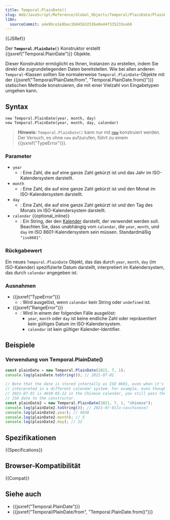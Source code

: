 ```yaml
---
title: Temporal.PlainDate()
slug: Web/JavaScript/Reference/Global_Objects/Temporal/PlainDate/PlainDate
l10n:
  sourceCommit: a4e9bce1e8bac1b845b32536e0e44f335233eab6
---
```


{{JSRef}}

Der **`Temporal.PlainDate()`** Konstruktor erstellt {{jsxref("Temporal.PlainDate")}} Objekte.

Dieser Konstruktor ermöglicht es Ihnen, Instanzen zu erstellen, indem Sie direkt die zugrundeliegenden Daten bereitstellen. Wie bei allen anderen `Temporal`-Klassen sollten Sie normalerweise `Temporal.PlainDate`-Objekte mit der {{jsxref("Temporal/PlainDate/from", "Temporal.PlainDate.from()")}} statischen Methode konstruieren, die mit einer Vielzahl von Eingabetypen umgehen kann.

## Syntax

```js-nolint
new Temporal.PlainDate(year, month, day)
new Temporal.PlainDate(year, month, day, calendar)
```

> **Hinweis:** `Temporal.PlainDate()` kann nur mit [`new`](/de/docs/Web/JavaScript/Reference/Operators/new) konstruiert werden. Der Versuch, es ohne `new` aufzurufen, führt zu einem {{jsxref("TypeError")}}.

### Parameter

- `year`
  - : Eine Zahl, die auf eine ganze Zahl gekürzt ist und das Jahr im ISO-Kalendersystem darstellt.
- `month`
  - : Eine Zahl, die auf eine ganze Zahl gekürzt ist und den Monat im ISO-Kalendersystem darstellt.
- `day`
  - : Eine Zahl, die auf eine ganze Zahl gekürzt ist und den Tag des Monats im ISO-Kalendersystem darstellt.
- `calendar` {{optional_inline}}
  - : Ein String, der den [Kalender](/de/docs/Web/JavaScript/Reference/Global_Objects/Temporal#calendars) darstellt, der verwendet werden soll. Beachten Sie, dass unabhängig vom `calendar`, die `year`, `month`, und `day` im ISO 8601-Kalendersystem sein müssen. Standardmäßig `"iso8601"`.

### Rückgabewert

Ein neues `Temporal.PlainDate` Objekt, das das durch `year`, `month`, `day` (im ISO-Kalender) spezifizierte Datum darstellt, interpretiert im Kalendersystem, das durch `calendar` angegeben ist.

### Ausnahmen

- {{jsxref("TypeError")}}
  - : Wird ausgelöst, wenn `calendar` kein String oder `undefined` ist.
- {{jsxref("RangeError")}}
  - : Wird in einem der folgenden Fälle ausgelöst:
    - `year`, `month` oder `day` ist keine endliche Zahl oder repräsentiert kein gültiges Datum im ISO-Kalendersystem.
    - `calendar` ist kein gültiger Kalender-Identifier.

## Beispiele

### Verwendung von Temporal.PlainDate()

```js
const plainDate = new Temporal.PlainDate(2021, 7, 1);
console.log(plainDate.toString()); // 2021-07-01

// Note that the date is stored internally as ISO 8601, even when it's
// interpreted in a different calendar system. For example, even though
// 2021-07-01 is 4658-05-22 in the Chinese calendar, you still pass the
// ISO date to the constructor.
const plainDate2 = new Temporal.PlainDate(2021, 7, 1, "chinese");
console.log(plainDate2.toString()); // 2021-07-01[u-ca=chinese]
console.log(plainDate2.year); // 4658
console.log(plainDate2.month); // 5
console.log(plainDate2.day); // 22
```

## Spezifikationen

{{Specifications}}

## Browser-Kompatibilität

{{Compat}}

## Siehe auch

- {{jsxref("Temporal.PlainDate")}}
- {{jsxref("Temporal/PlainDate/from", "Temporal.PlainDate.from()")}}
